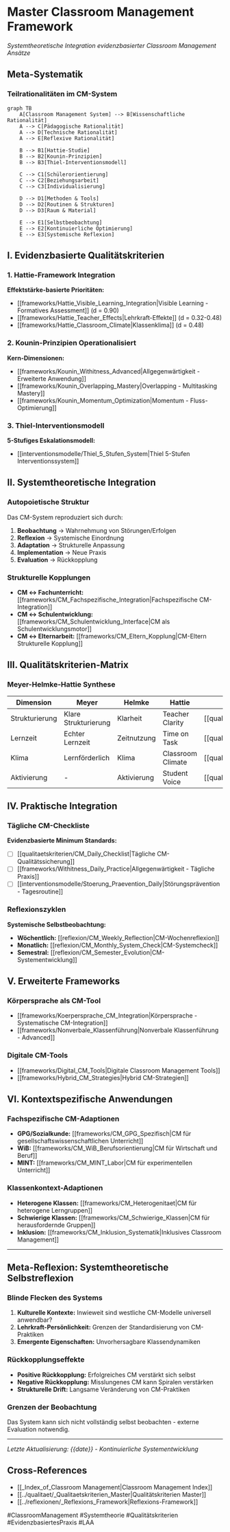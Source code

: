 # Master Classroom Management Framework
*Systemtheoretische Integration evidenzbasierter Classroom Management Ansätze*

## Meta-Systematik

### Teilrationalitäten im CM-System
```mermaid
graph TB
    A[Classroom Management System] --> B[Wissenschaftliche Rationalität]
    A --> C[Pädagogische Rationalität] 
    A --> D[Technische Rationalität]
    A --> E[Reflexive Rationalität]
    
    B --> B1[Hattie-Studie]
    B --> B2[Kounin-Prinzipien]
    B --> B3[Thiel-Interventionsmodell]
    
    C --> C1[Schülerorientierung]
    C --> C2[Beziehungsarbeit]
    C --> C3[Individualisierung]
    
    D --> D1[Methoden & Tools]
    D --> D2[Routinen & Strukturen]
    D --> D3[Raum & Material]
    
    E --> E1[Selbstbeobachtung]
    E --> E2[Kontinuierliche Optimierung]
    E --> E3[Systemische Reflexion]
```

## I. Evidenzbasierte Qualitätskriterien

### 1. Hattie-Framework Integration
**Effektstärke-basierte Prioritäten:**
- [[frameworks/Hattie_Visible_Learning_Integration|Visible Learning - Formatives Assessment]] (d = 0.90)
- [[frameworks/Hattie_Teacher_Effects|Lehrkraft-Effekte]] (d = 0.32-0.48)
- [[frameworks/Hattie_Classroom_Climate|Klassenklima]] (d = 0.48)

### 2. Kounin-Prinzipien Operationalisiert
**Kern-Dimensionen:**
- [[frameworks/Kounin_Withitness_Advanced|Allgegenwärtigkeit - Erweiterte Anwendung]]
- [[frameworks/Kounin_Overlapping_Mastery|Overlapping - Multitasking Mastery]]
- [[frameworks/Kounin_Momentum_Optimization|Momentum - Fluss-Optimierung]]

### 3. Thiel-Interventionsmodell
**5-Stufiges Eskalationsmodell:**
- [[interventionsmodelle/Thiel_5_Stufen_System|Thiel 5-Stufen Interventionssystem]]

## II. Systemtheoretische Integration

### Autopoietische Struktur
Das CM-System reproduziert sich durch:
1. **Beobachtung** → Wahrnehmung von Störungen/Erfolgen
2. **Reflexion** → Systemische Einordnung 
3. **Adaptation** → Strukturelle Anpassung
4. **Implementation** → Neue Praxis
5. **Evaluation** → Rückkopplung

### Strukturelle Kopplungen
- **CM ↔ Fachunterricht:** [[frameworks/CM_Fachspezifische_Integration|Fachspezifische CM-Integration]]
- **CM ↔ Schulentwicklung:** [[frameworks/CM_Schulentwicklung_Interface|CM als Schulentwicklungsmotor]]
- **CM ↔ Elternarbeit:** [[frameworks/CM_Eltern_Kopplung|CM-Eltern Strukturelle Kopplung]]

## III. Qualitätskriterien-Matrix

### Meyer-Helmke-Hattie Synthese
| Dimension | Meyer | Helmke | Hattie | CM-Relevanz |
|-----------|--------|---------|---------|-------------|
| Strukturierung | Klare Strukturierung | Klarheit | Teacher Clarity | [[qualitaetskriterien/Struktur_Klarheit_Matrix|★★★★★]] |
| Lernzeit | Echter Lernzeit | Zeitnutzung | Time on Task | [[qualitaetskriterien/Lernzeit_Optimierung|★★★★☆]] |
| Klima | Lernförderlich | Klima | Classroom Climate | [[qualitaetskriterien/Klima_Systematik|★★★★★]] |
| Aktivierung | - | Aktivierung | Student Voice | [[qualitaetskriterien/Aktivierung_Framework|★★★★☆]] |

## IV. Praktische Integration

### Tägliche CM-Checkliste
**Evidenzbasierte Minimum Standards:**
- [ ] [[qualitaetskriterien/CM_Daily_Checklist|Tägliche CM-Qualitätssicherung]]
- [ ] [[frameworks/Withitness_Daily_Practice|Allgegenwärtigkeit - Tägliche Praxis]]
- [ ] [[interventionsmodelle/Stoerung_Praevention_Daily|Störungsprävention - Tagesroutine]]

### Reflexionszyklen
**Systemische Selbstbeobachtung:**
- **Wöchentlich:** [[reflexion/CM_Weekly_Reflection|CM-Wochenreflexion]]
- **Monatlich:** [[reflexion/CM_Monthly_System_Check|CM-Systemcheck]]
- **Semestral:** [[reflexion/CM_Semester_Evolution|CM-Systementwicklung]]

## V. Erweiterte Frameworks

### Körpersprache als CM-Tool
- [[frameworks/Koerpersprache_CM_Integration|Körpersprache - Systematische CM-Integration]]
- [[frameworks/Nonverbale_Klassenführung|Nonverbale Klassenführung - Advanced]]

### Digitale CM-Tools
- [[frameworks/Digital_CM_Tools|Digitale Classroom Management Tools]]
- [[frameworks/Hybrid_CM_Strategies|Hybrid CM-Strategien]]

## VI. Kontextspezifische Anwendungen

### Fachspezifische CM-Adaptionen
- **GPG/Sozialkunde:** [[frameworks/CM_GPG_Spezifisch|CM für gesellschaftswissenschaftlichen Unterricht]]
- **WiB:** [[frameworks/CM_WiB_Berufsorientierung|CM für Wirtschaft und Beruf]]
- **MINT:** [[frameworks/CM_MINT_Labor|CM für experimentellen Unterricht]]

### Klassenkontext-Adaptionen
- **Heterogene Klassen:** [[frameworks/CM_Heterogenitaet|CM für heterogene Lerngruppen]]
- **Schwierige Klassen:** [[frameworks/CM_Schwierige_Klassen|CM für herausfordernde Gruppen]]
- **Inklusion:** [[frameworks/CM_Inklusion_Systematik|Inklusives Classroom Management]]

---

## Meta-Reflexion: Systemtheoretische Selbstreflexion

### Blinde Flecken des Systems
1. **Kulturelle Kontexte:** Inwieweit sind westliche CM-Modelle universell anwendbar?
2. **Lehrkraft-Persönlichkeit:** Grenzen der Standardisierung von CM-Praktiken
3. **Emergente Eigenschaften:** Unvorhersagbare Klassendynamiken

### Rückkopplungseffekte
- **Positive Rückkopplung:** Erfolgreiches CM verstärkt sich selbst
- **Negative Rückkopplung:** Misslungenes CM kann Spiralen verstärken
- **Strukturelle Drift:** Langsame Veränderung von CM-Praktiken

### Grenzen der Beobachtung
Das System kann sich nicht vollständig selbst beobachten - externe Evaluation notwendig.

---

*Letzte Aktualisierung: {{date}} - Kontinuierliche Systementwicklung*

## Cross-References
- [[_Index_of_Classroom Management|Classroom Management Index]]
- [[../qualitaet/_Qualitaetskriterien_Master|Qualitätskriterien Master]]
- [[../reflexionen/_Reflexions_Framework|Reflexions-Framework]]

#ClassroomManagement #Systemtheorie #Qualitätskriterien #EvidenzbasiertesPraxis #LAA
